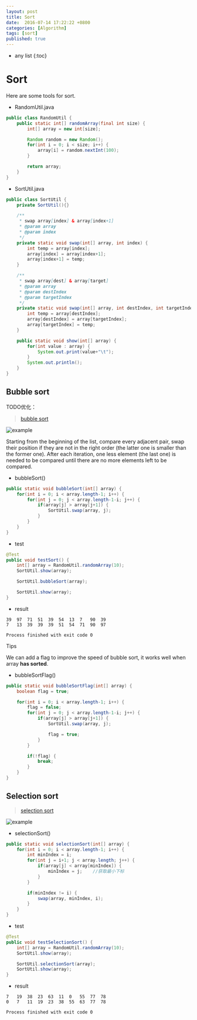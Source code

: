 ```yaml
---
layout: post
title: Sort
date:  2016-07-14 17:22:22 +0800
categories: [Algorithm]
tags: [sort]
published: true
---
```


* any list
{:toc}


# Sort

Here are some tools for sort.

- RandomUtil.java

```java
public class RandomUtil {
    public static int[] randomArray(final int size) {
        int[] array = new int[size];

        Random random = new Random();
        for(int i = 0; i < size; i++) {
            array[i] = random.nextInt(100);
        }

        return array;
    }
}
```

- SortUtil.java

```java
public class SortUtil {
    private SortUtil(){}

    /**
     * swap array[index] & array[index+1]
     * @param array
     * @param index
     */
    private static void swap(int[] array, int index) {
        int temp = array[index];
        array[index] = array[index+1];
        array[index+1] = temp;
    }

    /**
     * swap array[dest] & array[target]
     * @param array
     * @param destIndex
     * @param targetIndex
     */
    private static void swap(int[] array, int destIndex, int targetIndex) {
        int temp = array[destIndex];
        array[destIndex] = array[targetIndex];
        array[targetIndex] = temp;
    }

    public static void show(int[] array) {
        for(int value : array) {
            System.out.print(value+"\t");
        }
        System.out.println();
    }
}
```

## Bubble sort


TODO优化：


> [bubble sort](https://en.wikipedia.org/wiki/Bubble_sort)

![example]({{site.url}}/static/app/img/2016-07-16-bubble-sort.gif)

Starting from the beginning of the list, compare every adjacent pair, swap their position if they are not in the right order (the latter one is smaller than the former one).
After each iteration, one less element (the last one) is needed to be compared until there are no more elements left to be compared.

- bubbleSort()

```java
public static void bubbleSort(int[] array) {
    for(int i = 0; i < array.length-1; i++) {
        for(int j = 0; j < array.length-1-i; j++) {
            if(array[j] > array[j+1]) {
                SortUtil.swap(array, j);
            }
        }
    }
}
```

- test

```java
@Test
public void testSort() {
    int[] array = RandomUtil.randomArray(10);
    SortUtil.show(array);

    SortUtil.bubbleSort(array);

    SortUtil.show(array);
}
```

- result

```
39	97	71	51	39	54	13	7	90	39
7	13	39	39	39	51	54	71	90	97

Process finished with exit code 0
```


<label class="label label-info">Tips</label>

We can add a flag to improve the speed of bubble sort, it works well when array **has sorted**.

- bubbleSortFlag()

```java
public static void bubbleSortFlag(int[] array) {
    boolean flag = true;

    for(int i = 0; i < array.length-1; i++) {
        flag = false;
        for(int j = 0; j < array.length-1-i; j++) {
            if(array[j] > array[j+1]) {
                SortUtil.swap(array, j);

                flag = true;
            }
        }

        if(!flag) {
            break;
        }
    }
}
```

## Selection sort

> [selection sort](https://en.wikipedia.org/wiki/Selection_sort)

![example]({{site.url}}/static/app/img/2016-07-16-selection-sort.gif)


- selectionSort()

```java
public static void selectionSort(int[] array) {
    for(int i = 0; i < array.length-1; i++) {
        int minIndex = i;
        for(int j = i+1; j < array.length; j++) {
            if(array[j] < array[minIndex]) {
                minIndex = j;    //获取最小下标
            }
        }

        if(minIndex != i) {
            swap(array, minIndex, i);
        }
    }
}
```

- test

```java
@Test
public void testSelectionSort() {
    int[] array = RandomUtil.randomArray(10);
    SortUtil.show(array);

    SortUtil.selectionSort(array);
    SortUtil.show(array);
}
```

- result

```
7	19	38	23	63	11	0	55	77	78
0	7	11	19	23	38	55	63	77	78

Process finished with exit code 0
```






